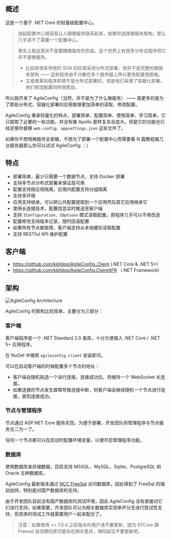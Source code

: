 ## 概述

这是一个基于 .NET Core 的轻量级配置中心。

> 说起配置中心很容易让人跟微服务联系起来，如果你选择微服务架构，那么几乎逃不了需要一个配置中心。
> 
> 事实上我这里并不是要蹭微服务的热度。这个世界上有很多分布式程序但它并不是微服务。
> 
> - 比如有很多传统的 SOA 的应用采用分布式部署，但并不是完整的微服务架构 —— 这些程序由于分散在多个服务器上所以更改配置很困难。
> - 又或者某些程序即使不是分布式部署的，但是他们采用了容器化部署，他们修改配置同样很费劲。

所以我开发了 AgileConfig（当然，并不是为了什么微服务） —— 我更多的是为了那些分布式、容器化部署的应用能够更加简单的读取、修改配置。

AgileConfig 秉承轻量化的特点，部署简单、配置简单、使用简单、学习简单，它只提取了必要的一些功能，并没有像 Apollo 那样复杂且庞大。但是它的功能也已经足够你替换 `web.config`、`appsettings.json` 这些文件了。

如果你不想用微服务全家桶，不想为了部署一个配置中心而需要看 N 篇教程跟几台服务器那么你可以试试 AgileConfig ：）

## 特点

- 部署简单，最少只需要一个数据节点，支持 Docker 部署 
- 支持多节点分布式部署来保证高可用 
- 配置支持按应用隔离，应用内配置支持分组隔离 
- 支持多环境 
- 应用支持继承，可以把公共配置提取到一个应用然后其它应用继承它 
- 使用长连接技术，配置信息实时推送至客户端 
- 支持 `IConfiguration`、`IOptions` 模式读取配置，原程序几乎可以不用改造 
- 配置修改支持版本记录，随时回滚配置 
- 如果所有节点都故障，客户端支持从本地缓存读取配置 
- 支持 RESTful API 维护配置

## 客户端

- https://github.com/kklldog/AgileConfig_Client (.NET Core & .NET 5+)
- https://github.com/kklldog/AgileConfig.Client4FR （.NET Framework)

## 架构

![AgileConfig Architecture](/articles/projects/agileconfig/assets/architecture.png)

AgileConfig 的架构比较简单，主要分为三部分：

### 客户端

客户端程序是一个 .NET Standard 2.0 类库，十分方便接入 .NET Core / .NET 5+ 应用程序。

在 NuGet 中搜索 `agileconfig.client` 安装即可。

可以在启动客户端的时候配置多个节点的地址：

- 客户端会随机挑选一个进行连接。连接成功后，将维持一个 WebSocket 长连接。 
- 如果连接的节点发生故障导致连接中断，则客户端会继续随机一个节点进行连接，直到连接成功。

### 节点与管理程序

节点通过 ASP.NET Core 服务实现。为便于部署，开发团队将管理程序与节点服务合二为一了。

任何一个节点都可以在启动时配置环境变量，以便开启管理程序功能。

### 数据库

使用数据库来存储数据，目前支持 MSSQL、MySQL、Sqlite、PostgreSQL 和 Oracle 五种数据库。

AgileConfig 最新版本通过 [NCC FreeSql](https://ncc.work/projects/freesql) 访问数据库，因此得到了 FreeSql 的强劲加持，特别是对国产数据库的支持。

由于开发团队目前没有国产数据库的测试环境，因此 AgileConfig 没有直接对它们进行支持。如果需要，开发团队可以为相关数据库实现单开分支进行尝试性支持，但具体的测试工作就需要用户一起来配合了。

> 注意：如果使用 <= 1.0.4 之前版本的用户请不要更新，因为 EFCore 跟 Freesql 自动建的库可能存在稍许差异，保险起见不要更新吧。